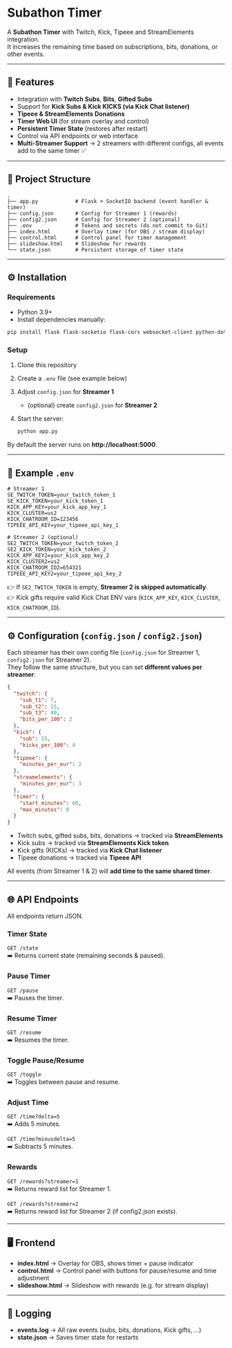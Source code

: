 # Subathon Timer

A **Subathon Timer** with Twitch, Kick, Tipeee and StreamElements integration.  
It increases the remaining time based on subscriptions, bits, donations, or other events.

---

## 🚀 Features

- Integration with **Twitch Subs**, **Bits**, **Gifted Subs**  
- Support for **Kick Subs & Kick KICKS (via Kick Chat listener)**  
- **Tipeee & StreamElements Donations**  
- **Timer Web UI** (for stream overlay and control)  
- **Persistent Timer State** (restores after restart)  
- Control via API endpoints or web interface  
- **Multi-Streamer Support** → 2 streamers with different configs, all events add to the same timer ✅  

---

## 📂 Project Structure

```
.
├── app.py            # Flask + SocketIO backend (event handler & timer)
├── config.json       # Config for Streamer 1 (rewards)
├── config2.json      # Config for Streamer 2 (optional)
├── .env              # Tokens and secrets (do not commit to Git)
├── index.html        # Overlay timer (for OBS / stream display)
├── control.html      # Control panel for timer management
├── slideshow.html    # Slideshow for rewards
└── state.json        # Persistent storage of timer state
```

---

## ⚙️ Installation

### Requirements

- Python 3.9+
- Install dependencies manually:

```bash
pip install flask flask-socketio flask-cors websocket-client python-dotenv
```

### Setup

1. Clone this repository  
2. Create a `.env` file (see example below)  
3. Adjust `config.json` for **Streamer 1**  
   - (optional) create `config2.json` for **Streamer 2**  
4. Start the server:  

   ```bash
   python app.py
   ```

By default the server runs on **http://localhost:5000**.

---

## 🔑 Example `.env`

```env
# Streamer 1
SE_TWITCH_TOKEN=your_twitch_token_1
SE_KICK_TOKEN=your_kick_token_1
KICK_APP_KEY=your_kick_app_key_1
KICK_CLUSTER=us2
KICK_CHATROOM_ID=123456
TIPEEE_API_KEY=your_tipeee_api_key_1

# Streamer 2 (optional)
SE2_TWITCH_TOKEN=your_twitch_token_2
SE2_KICK_TOKEN=your_kick_token_2
KICK_APP_KEY2=your_kick_app_key_2
KICK_CLUSTER2=us2
KICK_CHATROOM_ID2=654321
TIPEEE_API_KEY2=your_tipeee_api_key_2
```

👉 If `SE2_TWITCH_TOKEN` is empty, **Streamer 2 is skipped automatically**.  
👉 Kick gifts require valid Kick Chat ENV vars (`KICK_APP_KEY`, `KICK_CLUSTER`, `KICK_CHATROOM_ID`).  

---

## ⚙️ Configuration (`config.json` / `config2.json`)

Each streamer has their own config file (`config.json` for Streamer 1, `config2.json` for Streamer 2).  
They follow the same structure, but you can set **different values per streamer**:  

```json
{
  "twitch": {
    "sub_t1": 7,
    "sub_t2": 15,
    "sub_t3": 40,
    "bits_per_100": 2
  },
  "kick": {
    "sub": 15,
    "kicks_per_100": 4
  },
  "tipeee": {
    "minutes_per_eur": 2
  },
  "streamelements": {
    "minutes_per_eur": 3
  },
  "timer": {
    "start_minutes": 60,
    "max_minutes": 0
  }
}
```

- Twitch subs, gifted subs, bits, donations → tracked via **StreamElements**  
- Kick subs → tracked via **StreamElements Kick token**  
- Kick gifts (KICKs) → tracked via **Kick Chat listener**  
- Tipeee donations → tracked via **Tipeee API**  

All events (from Streamer 1 & 2) will **add time to the same shared timer**.

---

## 🌐 API Endpoints

All endpoints return JSON.

### Timer State
`GET /state`  
➡️ Returns current state (remaining seconds & paused).

### Pause Timer
`GET /pause`  
➡️ Pauses the timer.

### Resume Timer
`GET /resume`  
➡️ Resumes the timer.

### Toggle Pause/Resume
`GET /toggle`  
➡️ Toggles between pause and resume.

### Adjust Time
`GET /time?delta=5`  
➡️ Adds 5 minutes.

`GET /time?minusdelta=5`  
➡️ Subtracts 5 minutes.

### Rewards
`GET /rewards?streamer=1`  
➡️ Returns reward list for Streamer 1.  

`GET /rewards?streamer=2`  
➡️ Returns reward list for Streamer 2 (if config2.json exists).

---

## 🖥️ Frontend

- **index.html** → Overlay for OBS, shows timer + pause indicator  
- **control.html** → Control panel with buttons for pause/resume and time adjustment  
- **slideshow.html** → Slideshow with rewards (e.g. for stream display)  

---

## 📝 Logging

- **events.log** → All raw events (subs, bits, donations, Kick gifts, …)  
- **state.json** → Saves timer state for restarts  

